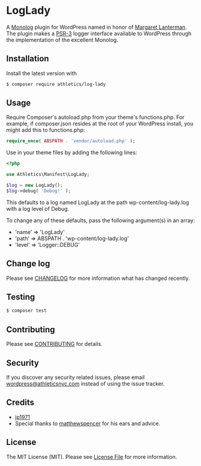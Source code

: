 # LogLady

A [Monolog](https://github.com/Seldaek/monolog) plugin for WordPress named in honor of [Margaret Lanterman](https://en.wikipedia.org/wiki/Log_Lady). The plugin makes a [PSR-3](https://github.com/php-fig/fig-standards/blob/master/accepted/PSR-3-logger-interface.md) logger interface available to WordPress through the implementation of the excellent Monolog.

## Installation

Install the latest version with

```bash
$ composer require athletics/log-lady
```

## Usage

Require Composer's autoload.php from your theme's functions.php. For example, if composer.json resides at the root of your WordPress install, you might add this to functions.php:

```php
require_once( ABSPATH . 'vendor/autoload.php' );
```

Use in your theme files by adding the following lines:

```php
<?php

use Athletics\Manifest\LogLady;

$log = new LogLady();
$log->debug( 'Debug!' );
```

This defaults to a log named LogLady at the path wp-content/log-lady.log with a log level of Debug.

To change any of these defaults, pass the following argument(s) in an array:

* 'name'  => 'LogLady'
* 'path'  => ABSPATH . 'wp-content/log-lady.log'
* 'level' => 'Logger::DEBUG'

## Change log

Please see [CHANGELOG](CHANGELOG.md) for more information what has changed recently.

## Testing

``` bash
$ composer test
```

## Contributing

Please see [CONTRIBUTING](CONTRIBUTING.md) for details.

## Security

If you discover any security related issues, please email wordpress@athleticsnyc.com instead of using the issue tracker.

## Credits

- [jp1971](https://github.com/jp1971)
- Special thanks to [matthewspencer](https://github.com/matthewspencer) for his ears and advice.

## License

The MIT License (MIT). Please see [License File](LICENSE.md) for more information.